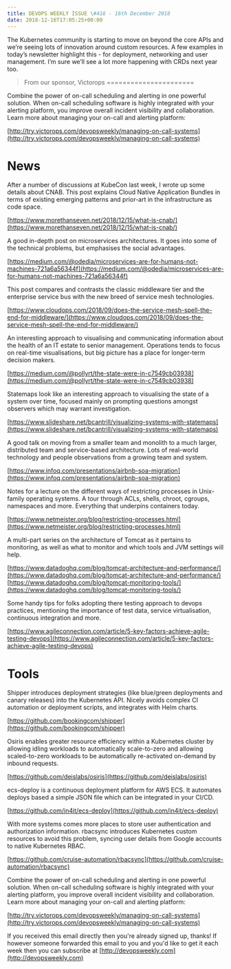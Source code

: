 ```yaml
---
title: DEVOPS WEEKLY ISSUE \#416 - 16th December 2018 
date: 2018-12-16T17:05:25+00:00
---
```


The Kubernetes community is starting to move on beyond the core APIs and we’re seeing lots of innovation around custom resources. A few examples in today’s newsletter highlight this - for deployment, networking and user management. I’m sure we’ll see a lot more happening with CRDs next year too.


>From our sponsor, Victorops
======================

Combine the power of on-call scheduling and alerting in one powerful solution. When on-call scheduling software is highly integrated with your alerting platform, you improve overall incident visibility and collaboration. Learn more about managing your on-call and alerting platform:

[http://try.victorops.com/devopsweekly/managing-on-call-systems](http://try.victorops.com/devopsweekly/managing-on-call-systems)


News
====

After a number of discussions at KubeCon last week, I wrote up some details about CNAB. This post explains Cloud Native Application Bundles in terms of existing emerging patterns and prior-art in the infrastructure as code space.

[https://www.morethanseven.net/2018/12/15/what-is-cnab/](https://www.morethanseven.net/2018/12/15/what-is-cnab/)


A good in-depth post on microservices architectures. It goes into some of the technical problems, but emphasises the social advantages.

[https://medium.com/@odedia/microservices-are-for-humans-not-machines-721a6a56344f](https://medium.com/@odedia/microservices-are-for-humans-not-machines-721a6a56344f)


This post compares and contrasts the classic middleware tier and the enterprise service bus with the new breed of service mesh technologies.

[https://www.cloudops.com/2018/09/does-the-service-mesh-spell-the-end-for-middleware/](https://www.cloudops.com/2018/09/does-the-service-mesh-spell-the-end-for-middleware/)


An interesting approach to visualising and communicating information about the health of an IT estate to senior management. Operations tends to focus on real-time visualisations, but big picture has a place for longer-term decision makers.

[https://medium.com/@pollyrt/the-state-were-in-c7549cb03938](https://medium.com/@pollyrt/the-state-were-in-c7549cb03938)


Statemaps look like an interesting approach to visualising the state of a system over time, focused mainly on prompting questions amongst observers which may warrant investigation.

[https://www.slideshare.net/bcantrill/visualizing-systems-with-statemaps](https://www.slideshare.net/bcantrill/visualizing-systems-with-statemaps)


A good talk on moving from a smaller team and monolith to a much larger, distributed team and service-based architecture. Lots of real-world technology and people observations from a growing team and system.

[https://www.infoq.com/presentations/airbnb-soa-migration](https://www.infoq.com/presentations/airbnb-soa-migration)


Notes for a lecture on the different ways of restricting processes in Unix-family operating systems. A tour through ACLs, shells, chroot, cgroups, namespaces and more. Everything that underpins containers today.

[https://www.netmeister.org/blog/restricting-processes.html](https://www.netmeister.org/blog/restricting-processes.html)


A multi-part series on the architecture of Tomcat as it pertains to monitoring, as well as what to monitor and which tools and JVM settings will help.

[https://www.datadoghq.com/blog/tomcat-architecture-and-performance/](https://www.datadoghq.com/blog/tomcat-architecture-and-performance/)
[https://www.datadoghq.com/blog/tomcat-monitoring-tools/](https://www.datadoghq.com/blog/tomcat-monitoring-tools/)


Some handy tips for folks adopting there testing approach to devops practices, mentioning the importance of test data, service virtualisation, continuous integration and more.

[https://www.agileconnection.com/article/5-key-factors-achieve-agile-testing-devops](https://www.agileconnection.com/article/5-key-factors-achieve-agile-testing-devops)


Tools
====

Shipper introduces deployment strategies (like blue/green deployments and canary releases) into the Kubernetes API. Nicely avoids complex CI automation or deployment scripts, and integrates with Helm charts.

[https://github.com/bookingcom/shipper](https://github.com/bookingcom/shipper)


Osiris enables greater resource efficiency within a Kubernetes cluster by allowing idling workloads to automatically scale-to-zero and allowing scaled-to-zero workloads to be automatically re-activated on-demand by inbound requests.

[https://github.com/deislabs/osiris](https://github.com/deislabs/osiris)


ecs-deploy is a continuous deployment platform for AWS ECS. It automates deploys based a simple JSON file which can be integrated in your CI/CD.

[https://github.com/in4it/ecs-deploy](https://github.com/in4it/ecs-deploy)


With more systems comes more places to store user authentication and authorization information. rbacsync introduces Kubernetes custom resources to avoid this problem, syncing user details from Google accounts to native Kubernetes RBAC.

[https://github.com/cruise-automation/rbacsync](https://github.com/cruise-automation/rbacsync)


Combine the power of on-call scheduling and alerting in one powerful solution. When on-call scheduling software is highly integrated with your alerting platform, you improve overall incident visibility and collaboration. Learn more about managing your on-call and alerting platform:

[http://try.victorops.com/devopsweekly/managing-on-call-systems](http://try.victorops.com/devopsweekly/managing-on-call-systems)


If you received this email directly then you're already signed up, thanks! If however someone forwarded this email to you and you'd like to get it each week then you can subscribe at [http://devopsweekly.com](http://devopsweekly.com)

